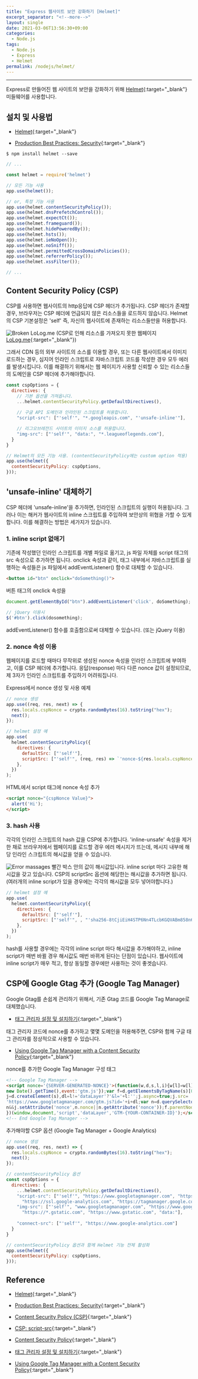 ```yaml
---
title: "Express 웹사이트 보안 강화하기 [Helmet]"
excerpt_separator: "<!--more-->"
layout: single
date: 2021-03-06T13:56:30+09:00
categories:
  - Node.js
tags:
  - Node.js
  - Express
  - Helmet
permalink: /nodejs/helmet/
---
```

---
Express로 만들어진 웹 사이트의 보안을 강화하기 위해 [Helmet](https://helmetjs.github.io/){:target="_blank"} 미들웨어를 사용합니다.
<!--more-->
## 설치 및 사용법
* [Helmet](https://helmetjs.github.io/){:target="_blank"}

* [Production Best Practices: Security](https://expressjs.com/en/advanced/best-practice-security.html){:target="_blank"}

```
$ npm install helmet --save
```

```javascript
// ...

const helmet = require('helmet')

// 모든 기능 사용
app.use(helmet());

// or, 특정 기능 사용
app.use(helmet.contentSecurityPolicy());
app.use(helmet.dnsPrefetchControl());
app.use(helmet.expectCt());
app.use(helmet.frameguard());
app.use(helmet.hidePoweredBy());
app.use(helmet.hsts());
app.use(helmet.ieNoOpen());
app.use(helmet.noSniff());
app.use(helmet.permittedCrossDomainPolicies());
app.use(helmet.referrerPolicy());
app.use(helmet.xssFilter());

// ...
```

## Content Security Policy (CSP)
CSP를 사용하면 웹사이트의 http응답에 CSP 헤더가 추가됩니다. CSP 헤더가 존재할 경우, 브라우저는 CSP 헤더에 언급되지 않은 리소스들을 로드하지 않습니다. Helmet의 CSP 기본설정은 'self' 즉, 자신의 웹사이트에 존재하는 리소스들만을 허용합니다.

![Broken LoLog.me](/assets/post-images/lolog-helmet/broken.png)
(CSP로 인해 리소스를 가져오지 못한 웹페이지 [LoLog.me](https://lolog.me/){:target="_blank"})

그래서 CDN 등의 외부 사이트의 소스를 이용할 경우, 또는 다른 웹사이트에서 이미지 로드하는 경우, 심지어 인라인 스크립트로 자바스크립트 코드를 작성한 경우 모두 에러를 발생시킵니다. 이를 해결하기 위해서는 웹 페이지가 사용할 신뢰할 수 있는 리소스들의 도메인을 CSP 헤더에 추가해야합니다.

```javascript
const cspOptions = {
  directives: {
    // 기본 옵션을 가져옵니다.
    ...helmet.contentSecurityPolicy.getDefaultDirectives(),
    
    // 구글 API 도메인과 인라인된 스크립트를 허용합니다.
    "script-src": ["'self'", "*.googleapis.com", "'unsafe-inline'"],

    // 리그오브레전드 사이트의 이미지 소스를 허용합니다.
    "img-src": ["'self'", "data:", "*.leagueoflegends.com"],
  }
}

// Helmet의 모든 기능 사용. (contentSecurityPolicy에는 custom option 적용)
app.use(helmet({
  contentSecurityPolicy: cspOptions,
}));
```

## 'unsafe-inline' 대체하기
CSP 헤더에 'unsafe-inline'을 추가하면, 인라인된 스크립트의 실행이 허용됩니다. 그러나 이는 해커가 웹사이트의 inline 스크립트를 주입하여 보안상의 위협을 가할 수 있게 합니다. 이를 해결하는 방법은 세가지가 있습니다.

### 1. inline script 없애기
기존에 작성했던 인라인 스크립트를 개별 파일로 옮기고, js 파일 자체를 script 태그의 src 속성으로 추가하면 됩니다. onclick 속성과 같이, 태그 내부에서 자바스크립트를 실행하는 속성들은 js 파일에서 addEventListener() 함수로 대체할 수 있습니다.

```html
<button id="btn" onclick="doSomething()">
```
버튼 태그의 onclick 속성을
```javascript
document.getElementById("btn").addEventListener('click', doSomething);

// jQuery 이용시
$('#btn').click(dosomething);
```
 addEventListener() 함수를 호출함으로써 대체할 수 있습니다. (또는 jQuery 이용)

### 2. nonce 속성 이용
웹페이지를 로드할 때마다 무작위로 생성된 nonce 속성을 인라인 스크립트에 부여하고, 이를 CSP 헤더에 추가합니다. 응답(response) 마다 다른 nonce 값이 설정되므로, 제 3자가 인라인 스크립트를 주입하기 어려워집니다.

Express에서 nonce 생성 및 사용 예제
```javascript
// nonce 생성
app.use((req, res, next) => {
  res.locals.cspNonce = crypto.randomBytes(16).toString("hex");
  next();
});

// helmet 설정 예
app.use(
  helmet.contentSecurityPolicy({
    directives: {
      defaultSrc: ["'self'"],
      scriptSrc: ["'self'", (req, res) => `'nonce-${res.locals.cspNonce}'`]
    },
  })
);
```

HTML에서 script 태그에 nonce 속성 추가
```html
<script nonce="{cspNonce Value}">
  alert('Hi');
</script>
```
### 3. hash 사용
각각의 인라인 스크립트의 hash 값을 CSP에 추가합니다. 'inline-unsafe' 속성을 제거한 채로 브라우저에서 웹페이지를 로드할 경우 에러 메시지가 뜨는데, 메시지 내부에 해당 인라인 스크립트의 해시값을 얻을 수 있습니다.

![Error massages](/assets/post-images/lolog-helmet/error.png)
빨간 박스 안의 값이 해시값입니다. inline script 마다 고유한 해시값을 갖고 있습니다. CSP의 scriptSrc 옵션에 해당한는 해시값을 추가하면 됩니다. (여러개의 inline script가 있을 경우에는 각각의 해시값을 모두 넣어야합니다.)
```javascript
// helmet 설정 예
app.use(
  helmet.contentSecurityPolicy({
    directives: {
      defaultSrc: ["'self'"],
      scriptSrc: ["'self'", , "'sha256-8tCjiEiH4STP6Nn4TLcbKGQVABm858n6iZwulDeFJFA='"]
    },
  })
);
```

hash를 사용할 경우에는 각각의 inline script 마다 해시값을 추가해야하고, inline script가 매번 바뀔 경우 해시값도 매번 바뀌게 된다는 단점이 있습니다. 웹사이트에 inline script가 매우 적고, 항상 동일할 경우에만 사용하는 것이 좋겟습니다.

## CSP에 Google Gtag 추가 (Google Tag Manager)
Google Gtag를 손쉽게 관리하기 위해서, 기존 Gtag 코드를 Google Tag Manage로 대체했습니다.
* [태그 관리자 설정 및 설치하기](https://support.google.com/tagmanager/answer/6103696?hl=ko){:target="_blank"}

태그 관리자 코드에 nonce를 추가하고 몇몇 도메인을 허용해주면, CSP와 함께 구글 태그 관리자를 정상적으로 사용할 수 있습니다.
* [Using Google Tag Manager with a Content Security Policy](https://developers.google.com/tag-manager/web/csp){:target="_blank"}

nonce를 추가한 Google Tag Manager 구성 태그
```html
<!-- Google Tag Manager -->
<script nonce='{SERVER-GENERATED-NONCE}'>(function(w,d,s,l,i){w[l]=w[l]||[];w[l].push({'gtm.start':
new Date().getTime(),event:'gtm.js'});var f=d.getElementsByTagName(s)[0],
j=d.createElement(s),dl=l!='dataLayer'?'&l='+l:'';j.async=true;j.src=
'https://www.googletagmanager.com/gtm.js?id='+i+dl;var n=d.querySelector('[nonce]');
n&&j.setAttribute('nonce',n.nonce||n.getAttribute('nonce'));f.parentNode.insertBefore(j,f);
})(window,document,'script','dataLayer','GTM-{YOUR-CONTAINER-ID}');</script>
<!-- End Google Tag Manager -->
```

추가해야할 CSP 옵션 (Google Tag Manager + Google Analytics)
```javascript
// nonce 생성
app.use((req, res, next) => {
  res.locals.cspNonce = crypto.randomBytes(16).toString("hex");
  next();
});

// contentSecurityPolicy 옵션
const cspOptions = {
  directives: {
    ...helmet.contentSecurityPolicy.getDefaultDirectives(),
    "script-src": ["'self'", "https://www.googletagmanager.com", "https://www.google-analytics.com",
      "https://ssl.google-analytics.com", "https://tagmanager.google.com", "*.gstatic.com", (req, res) => `'nonce-${res.locals.cspNonce}'`],
    "img-src": ["'self'", "www.googletagmanager.com", "https://www.google-analytics.com" ,
      "https://*.gstatic.com", "https://www.gstatic.com", "data:"],
   
    "connect-src": ["'self'", "https://www.google-analytics.com"]
  }
}

// contentSecurityPolicy 옵션과 함께 Helmet 기능 전체 활성화
app.use(helmet({
  contentSecurityPolicy: cspOptions,
}));
```

## Reference
* [Helmet](https://helmetjs.github.io/){:target="_blank"}

* [Production Best Practices: Security](https://expressjs.com/en/advanced/best-practice-security.html){:target="_blank"}

* [Content Security Policy (CSP)](https://developer.mozilla.org/en-US/docs/Web/HTTP/CSP){:target="_blank"}

* [CSP: script-src](https://developer.mozilla.org/en-US/docs/Web/HTTP/Headers/Content-Security-Policy/script-src){:target="_blank"}

* [Content Security Policy](https://developers.google.com/web/fundamentals/security/csp){:target="_blank"}

* [태그 관리자 설정 및 설치하기](https://support.google.com/tagmanager/answer/6103696?hl=ko){:target="_blank"}

* [Using Google Tag Manager with a Content Security Policy](https://developers.google.com/tag-manager/web/csp){:target="_blank"}